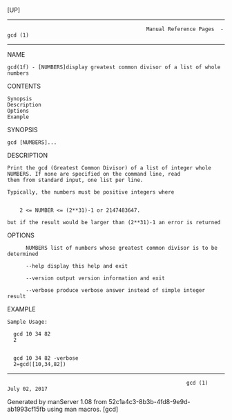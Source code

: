 [UP]

-----------------------------------------------------------------------------------------------------------------------------------
                                                 Manual Reference Pages  - gcd (1)
-----------------------------------------------------------------------------------------------------------------------------------
                                                                 
NAME

    gcd(1f) - [NUMBERS]display greatest common divisor of a list of whole numbers

CONTENTS

    Synopsis
    Description
    Options
    Example

SYNOPSIS

    gcd [NUMBERS]...

DESCRIPTION

    Print the gcd (Greatest Common Divisor) of a list of integer whole NUMBERS. If none are specified on the command line, read
    them from standard input, one list per line.

    Typically, the numbers must be positive integers where


        2 <= NUMBER <= (2**31)-1 or 2147483647.

    but if the result would be larger than (2**31)-1 an error is returned

OPTIONS

          NUMBERS list of numbers whose greatest common divisor is to be determined

          --help display this help and exit

          --version output version information and exit

          --verbose produce verbose answer instead of simple integer result

EXAMPLE

    Sample Usage:

      gcd 10 34 82
      2


      gcd 10 34 82 -verbose
      2=gcd([10,34,82])



-----------------------------------------------------------------------------------------------------------------------------------

                                                              gcd (1)                                                 July 02, 2017

Generated by manServer 1.08 from 52c1a4c3-8b3b-4fd8-9e9d-ab1993cf15fb using man macros.
                                                               [gcd]
